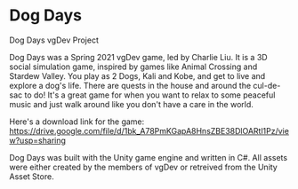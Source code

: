 # Dog Days
Dog Days vgDev Project

Dog Days was a Spring 2021 vgDev game, led by Charlie Liu. It is a 3D social simulation game, inspired by games like Animal Crossing and Stardew Valley. You play as 2 Dogs, Kali and Kobe, and get to live and explore a dog's life. There are quests in the house and around the cul-de-sac to do! It's a great game for when you want to relax to some peaceful music and just walk around like you don't have a care in the world.

Here's a download link for the game: https://drive.google.com/file/d/1bk_A78PmKGapA8HnsZBE38DlOARtl1Pz/view?usp=sharing

Dog Days was built with the Unity game engine and written in C#. All assets were either created by the members of vgDev or retreived from the Unity Asset Store.
